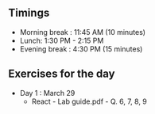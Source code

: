 ## Timings
- Morning break : 11:45 AM (10 minutes)
- Lunch: 1:30 PM - 2:15 PM
- Evening break : 4:30 PM (15 minutes)

## Exercises for the day
- Day 1 : March 29
    - React - Lab guide.pdf - Q. 6, 7, 8, 9